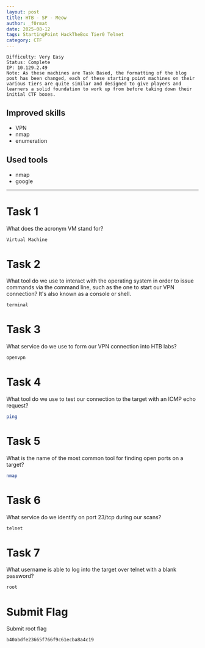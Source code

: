 ```yaml
---
layout: post
title: HTB - SP - Meow
author: _f0rmat
date: 2025-08-12
tags: StartingPoint HackTheBox Tier0 Telnet
category: CTF
---
```


```
Difficulty: Very Easy
Status: Complete
IP: 10.129.2.49
Note: As these machines are Task Based, the formatting of the blog post has been changed, each of these starting point machines on their various tiers are quite similar and designed to give players and learners a solid foundation to work up from before taking down their initial CTF boxes.
```

## Improved skills
- VPN
- nmap
- enumeration

## Used tools
- nmap
- google

---

# Task 1

What does the acronym VM stand for?

```bash
Virtual Machine
```

# Task 2

What tool do we use to interact with the operating system in order to issue commands via the command line, such as the one to start our VPN connection? It's also known as a console or shell.

```bash
terminal
```

# Task 3

What service do we use to form our VPN connection into HTB labs?

```bash
openvpn
```

# Task 4

What tool do we use to test our connection to the target with an ICMP echo request?

```bash
ping
```

# Task 5

What is the name of the most common tool for finding open ports on a target?

```bash
nmap
```

# Task 6

What service do we identify on port 23/tcp during our scans?

```bash
telnet
```

# Task 7

What username is able to log into the target over telnet with a blank password?

```bash
root
```

# Submit Flag

Submit root flag 

```bash
b40abdfe23665f766f9c61ecba8a4c19
```
